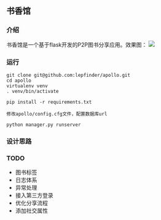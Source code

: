 ## 书香馆

### 介绍
书香馆是一个基于flask开发的P2P图书分享应用。效果图：
![](http://7xo9p3.com1.z0.glb.clouddn.com/markdown/1451891670154.png?imageMogr2/thumbnail/!50p/quality/100!)


### 运行

```
git clone git@github.com:lepfinder/apollo.git
cd apollo
virtualenv venv
. venv/bin/activate

pip install -r requirements.txt

修改apollo/config.cfg文件，配置数据库url

python manager.py runserver
```


### 设计思路


### TODO

- 图书标签
- 日志体系
- 异常处理
- 接入第三方登录
- 优化分享流程
- 添加社交属性


